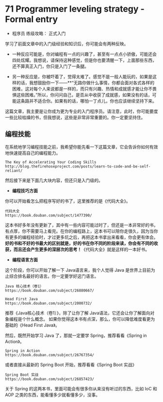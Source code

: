 #  71 Programmer leveling strategy  - Formal entry

+ 程序员 练级攻略： 正式入门

学习了前面文章中的入门级经验和知识后，你可能会有两种反映。

+ 一种反应可能是，你对编程有一点的兴趣了，甚至有一点点小骄傲，可能还会四处炫耀。我想说，请保持这种感觉，但是你也要清醒一下，上面那些东西，还不算真正入门，你只是入门了一条腿。

+ 另一种反应是，你被吓着了，觉得太难了。感觉不是一般人能玩的，如果是这样的话，我想鼓励你一下——**“无路你做什么事情，你都会面对各式各样的困难，这对每个人来说都是一样的，而只有兴趣、热情和成就感才能让你不畏惧这些困难。”所以，你问问自己，是否从中收获了成就感，如果没有的话，可能这条路并不适合你。如果有的话，哪怕一丁点儿，你也应该继续坚持下来。

这篇文章，我主要是让你成为更为专业的入门程序员。请注意，此时，你可能要度一些比较枯燥的书，但我想说，这些是非常非常重要的。你一定要坚持住。

##  编程技能

在系统地学习编程技能之前，我希望你能先看一下这篇文章，它会告诉你如何有效地快速提高自己的编程能力。
```
The Key of Accelerating Your Coding Skills
http://blog.thefirehoseproject.com/posts/learn-to-code-and-be-self-reliant/
```

然后接下来是下面几大块内容，但还只是入门级的。

+ **编程技巧方面**

你可以开始看怎么把程序写好的书了，这里推荐的是《代码大全》。
```
代码大全
https://book.douban.com/subject/1477390/
```
这本书好多年没有更新了，其中有一些内容可能过时了，但还是一本非常好的书，有点厚，你不需要马上看完。在你的编程路上，这本书可以陪你走很久，因为当你有更多的编程经验时，才过更多坑之后，再把这本书拿出来看看，你会更有体会。
**好的书和不好的书最大的区别就是，好的书在你不同的阶段来读，你会有不同的收获，而且还会产生更多的深层次的思考！**《代码大全》就是这样的一本好书。


+ **编程语言方面**

这个阶段，你可以开始了解一下 Java语言来，我个人觉得 Java 是世界上目前为止综合排名最好的语言。你一定要学好这门语言。
```
Java 核心技术（卷1）
https://book.douban.com/subject/26880667/

Head First Java
https://book.douban.com/subject/2000732/
```
推荐《Java核心技术（卷1）》，除了让你了解 Java语法，它还会让你了解面向对象编程是个什么概念。
如果你觉得这本书有点深，那么，你可以降低难度看更为基础的《Head First Java》。

然后，既然开始学习 Java 了，那就一定要学 Spring，推荐看看《Spring in Action》。
```
Spring in Action
https://book.douban.com/subject/26767354/
```

或者直接从最新的 Spring Boot 开始，推荐看看《Spring Boot 实战》
```
Spring Boot 实战
https://book.douban.com/subject/26857423/
```

关于 Spring 的这两本书，里面可能会有很多你从来没有听过的东西，比如 IoC 和 AOP 之类的东西，能看懂多少就看懂多少，没事。



